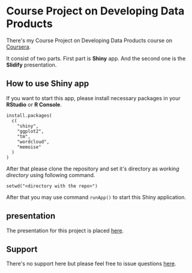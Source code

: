 # Course Project on Developing Data Products
There's my Course Project on Developing Data Products course on [Coursera][1].

It consist of two parts. First part is **Shiny** app. And the second one is the **Slidify** presentation.

## How to use Shiny app

If you want to start this app, please install necessary packages in your **RStudio** or **R Console**.

```{r}
install.packages(
  c(
    "shiny",
    "ggplot2",
    "tm",
    "wordcloud",
    "memoise"
  )
)
```

After that please clone the repository and set it's directory as *working directory* using following command.

```{r}
setwd("<directory with the repo>")
```

After that you may use command ``runApp()`` to start this Shiny application.

## presentation

The presentation for this project is placed [here][3]. 

## Support

There's no support here but please feel free to issue questions [here][2].

  [1]: https://class.coursera.org/devdataprod-033 "Developing Data Products"
  [2]: https://github.com/riversy/DevelopingDataProducts_CourseProject/issues/new "Submit new issue"
  [3]: http://riversy.github.io/DevelopingDataProducts_CourseProject/presentation/index.html "Presentation"
